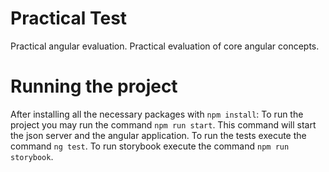 # Practical Test

Practical angular evaluation.
Practical evaluation of core angular concepts.

# Running the project
After installing all the necessary packages with `npm install`:
To run the project you may run the command `npm run start`. This command will start the json server and the angular application.
To run the tests execute the command `ng test`.
To run storybook execute the command `npm run storybook`.